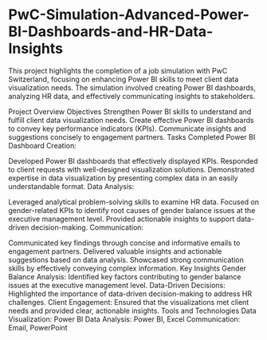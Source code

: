 # PwC-Simulation-Advanced-Power-BI-Dashboards-and-HR-Data-Insights

This project highlights the completion of a job simulation with PwC Switzerland, focusing on enhancing Power BI skills to meet client data visualization needs. The simulation involved creating Power BI dashboards, analyzing HR data, and effectively communicating insights to stakeholders.

Project Overview
Objectives
Strengthen Power BI skills to understand and fulfill client data visualization needs.
Create effective Power BI dashboards to convey key performance indicators (KPIs).
Communicate insights and suggestions concisely to engagement partners.
Tasks Completed
Power BI Dashboard Creation:

Developed Power BI dashboards that effectively displayed KPIs.
Responded to client requests with well-designed visualization solutions.
Demonstrated expertise in data visualization by presenting complex data in an easily understandable format.
Data Analysis:

Leveraged analytical problem-solving skills to examine HR data.
Focused on gender-related KPIs to identify root causes of gender balance issues at the executive management level.
Provided actionable insights to support data-driven decision-making.
Communication:

Communicated key findings through concise and informative emails to engagement partners.
Delivered valuable insights and actionable suggestions based on data analysis.
Showcased strong communication skills by effectively conveying complex information.
Key Insights
Gender Balance Analysis: Identified key factors contributing to gender balance issues at the executive management level.
Data-Driven Decisions: Highlighted the importance of data-driven decision-making to address HR challenges.
Client Engagement: Ensured that the visualizations met client needs and provided clear, actionable insights.
Tools and Technologies
Data Visualization: Power BI
Data Analysis: Power BI, Excel
Communication: Email, PowerPoint
